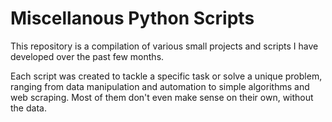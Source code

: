 # Miscellanous Python Scripts
This repository is a compilation of various small projects and scripts I have developed over the past few months. 

Each script was created to tackle a specific task or solve a unique problem, ranging from data manipulation and automation to simple algorithms and web scraping. Most of them don't even make sense on their own, without the data.



